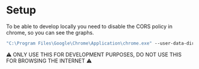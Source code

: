 # Setup

To be able to develop locally you need to disable the CORS policy in chrome, so you can see the graphs.
```bat
"C:\Program Files\Google\Chrome\Application\chrome.exe" --user-data-dir="C://chrome-dev-disabled-security" --disable-web-security --disable-site-isolation-trials
```
⚠ ONLY USE THIS FOR DEVELOPMENT PURPOSES, DO NOT USE THIS FOR BROWSING THE INTERNET ⚠
